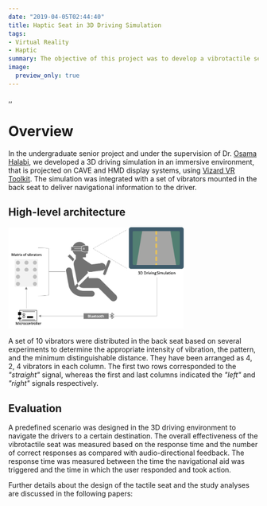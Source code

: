 ```yaml
---
date: "2019-04-05T02:44:40"
title: Haptic Seat in 3D Driving Simulation
tags:
- Virtual Reality
- Haptic
summary: The objective of this project was to develop a vibrotactile seat in a 3D immersive environment to improve driving safety.
image:
  preview_only: true
---
```

,,
# Overview
In the undergraduate senior project and under the supervision of Dr. [Osama Halabi](https://scholar.google.com/citations?user=jYUTRTcAAAAJ&hl=en), we developed a 3D driving simulation in an immersive environment, that is projected on CAVE and HMD display systems, using [Vizard VR Toolkit](https://www.worldviz.com/vizard). The simulation was integrated with a set of vibrators mounted in the back seat to deliver navigational information to the driver. 

## High-level architecture
<img class="special-img-class" style="width:70%" src="hla.png" />

A set of 10 vibrators were distributed in the back seat based on several experiments to determine the appropriate intensity of vibration, the pattern, and the minimum distinguishable distance. They have been arranged as 4, 2, 4 vibrators in each column. The first two rows corresponded to the _"straight"_ signal, whereas the first and last columns indicated the _"left"_ and _"right"_ signals respectively.

## Evaluation
A predefined scenario was designed in the 3D driving environment to navigate the drivers to a certain destination. The overall effectiveness of the vibrotactile seat was measured based on the response time and the number of correct responses as compared with audio-directional feedback. The response time was measured between the time the navigational aid was triggered and the time in which the user responded and took action. 

Further details about the design of the tactile seat and the study analyses are discussed in the following papers:
